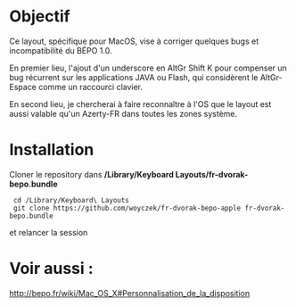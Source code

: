 # Objectif

Ce layout, spécifique pour MacOS, vise à corriger quelques bugs et incompatibilité du BÉPO 1.0.

En premier lieu, l'ajout d'un underscore en AltGr Shift K pour compenser un bug récurrent sur les applications JAVA ou Flash, qui considèrent le AltGr-Espace comme un raccourci clavier.

En second lieu, je chercherai à faire reconnaître à l'OS que le layout est aussi valable qu'un Azerty-FR dans toutes les zones système.

# Installation
Cloner le repository dans **/Library/Keyboard Layouts/fr-dvorak-bepo.bundle**
```
 cd /Library/Keyboard\ Layouts
 git clone https://github.com/woyczek/fr-dvorak-bepo-apple fr-dvorak-bepo.bundle
``` 
et relancer la session

# Voir aussi :
http://bepo.fr/wiki/Mac_OS_X#Personnalisation_de_la_disposition
